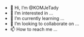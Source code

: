 - 👋 Hi, I’m @KOMJeTady
- 👀 I’m interested in ...
- 🌱 I’m currently learning ...
- 💞️ I’m looking to collaborate on ...
- 📫 How to reach me ...

<!---
KOMJeTady/KOMJeTady is a ✨ special ✨ repository because its `README.md` (this file) appears on your GitHub profile.
You can click the Preview link to take a look at your changes.
--->
